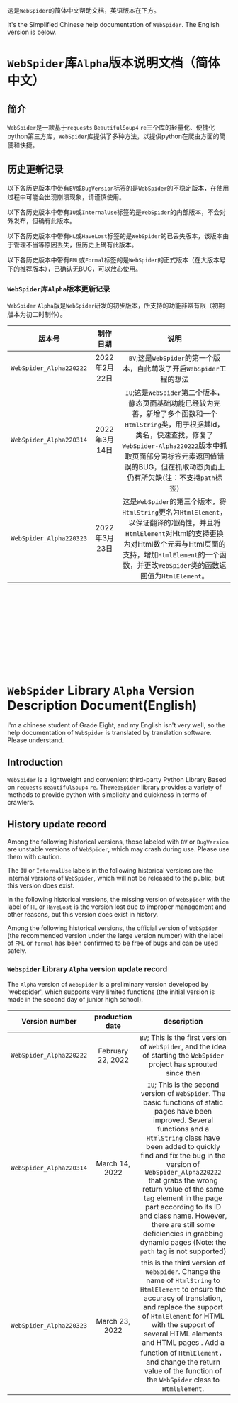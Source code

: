 这是`WebSpider`的简体中文帮助文档，英语版本在下方。

It's the Simplified Chinese help documentation of `WebSpider`. The English version is  below.


# `WebSpider`库`Alpha`版本说明文档（简体中文）

## 简介
`WebSpider`是一款基于`requests` `BeautifulSoup4` `re`三个库的轻量化、便捷化python第三方库，`WebSpider`库提供了多种方法，以提供python在爬虫方面的简便和快捷。

## 历史更新记录
以下各历史版本中带有`BV`或`BugVersion`标签的是`WebSpider`的不稳定版本，在使用过程中可能会出现崩溃现象，请谨慎使用。

以下各历史版本中带有`IU`或`InternalUse`标签的是`WebSpider`的内部版本，不会对外发布，但确有此版本。

以下各历史版本中带有`HL`或`HaveLost`标签的是`WebSpider`的已丢失版本，该版本由于管理不当等原因丢失，但历史上确有此版本。

以下各历史版本中带有`FML`或`Formal`标签的是`WebSpider`的正式版本（在大版本号下的推荐版本），已确认无BUG，可以放心使用。

### `WebSpider`库`Alpha`版本更新记录
`WebSpider` `Alpha`版是`WebSpider`研发的初步版本，所支持的功能非常有限（初期版本为初二时制作）。

|           版本号           |    制作日期    |                                                                                  说明                                                                                  |
|:-----------------------:|:----------:|:--------------------------------------------------------------------------------------------------------------------------------------------------------------------:|
| `WebSpider_Alpha220222` | 2022年2月22日 |                                                           `BV`;这是`WebSpider`的第一个版本，自此萌发了开启`WebSpider`工程的想法                                                           |
| `WebSpider_Alpha220314` | 2022年3月14日 |    `IU`;这是`WebSpider`第二个版本，静态页面基础功能已经较为完善，新增了多个函数和一个`HtmlString`类，用于根据其id，类名，快速查找，修复了`WebSpider-Alpha220222`版本中抓取页面部分同标签元素返回值错误的BUG，但在抓取动态页面上仍有所欠缺(注：不支持`path`标签)    |
| `WebSpider_Alpha220323` | 2022年3月23日 | 这是`WebSpider`的第三个版本，将`HtmlString`更名为`HtmlElement`，以保证翻译的准确性，并且将`HtmlElement`对Html的支持更换为对Html数个元素与Html页面的支持，增加`HtmlElement`的一个函数，并更改`WebSpider`类的函数返回值为`HtmlElement`。 |

<br/>
<br/>
<br/>
<br/>
<br/>
<br/>
<br/>
<br/>
<br/>
<br/>

# `WebSpider` Library `Alpha` Version Description Document(English)

I'm a chinese student of Grade Eight, and my English isn't very well, so the help documentation of `WebSpider` is translated by translation software. Please understand.

## Introduction

`WebSpider` is a lightweight and convenient third-party Python Library Based on `requests` `BeautifulSoup4` `re`. The`WebSpider` library provides a variety of methods to provide python with simplicity and quickness in terms of crawlers.

## History update record

Among the following historical versions, those labeled with `BV` or `BugVersion` are unstable versions of `WebSpider`, which may crash during use. Please use them with caution.

The `IU` or `InternalUse` labels in the following historical versions are the internal versions of `WebSpider`, which will not be released to the public, but this version does exist.

In the following historical versions, the missing version of `WebSpider` with the label of `HL` or `HaveLost` is the version lost due to improper management and other reasons, but this version does exist in history.

Among the following historical versions, the official version of `WebSpider` (the recommended version under the large version number) with the label of `FML` or `formal` has been confirmed to be free of bugs and can be used safely.

### `Webspider` Library `Alpha` version update record

The `Alpha` version of `WebSpider` is a preliminary version developed by 'webspider', which supports very limited functions (the initial version is made in the second day of junior high school).



|      Version number      |  production date  |                                                                                                                                                                                                                                description                                                                                                                                                                                                                                |
|:------------------------:|:-----------------:|:-------------------------------------------------------------------------------------------------------------------------------------------------------------------------------------------------------------------------------------------------------------------------------------------------------------------------------------------------------------------------------------------------------------------------------------------------------------------------:|
| `WebSpider_Alpha220222`  | February 22, 2022 |                                                                                                                                                                         `BV`; This is the first version of `WebSpider`, and the idea of starting the `WebSpider` project has sprouted since then                                                                                                                                                                          |
| `WebSpider_Alpha220314 ` |  March 14, 2022   | `IU`; This is the second version of `WebSpider`. The basic functions of static pages have been improved. Several functions and a `HtmlString` class have been added to quickly find and fix the bug in the version of `WebSpider_Alpha220222` that grabs the wrong return value of the same tag element in the page part according to its ID and class name. However, there are still some deficiencies in grabbing dynamic pages (Note: the `path` tag is not supported) |
| `WebSpider_Alpha220323 ` |  March 23, 2022   |                                                   this is the third version of `WebSpider`. Change the name of `HtmlString` to `HtmlElement` to ensure the accuracy of translation, and replace the support of `HtmlElement` for HTML with the support of several HTML elements and HTML pages . Add a function of `HtmlElement`，and change the return value of the function of the `WebSpider` class to `HtmlElement`.                                                   |
